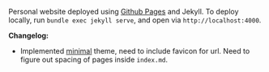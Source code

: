 Personal website deployed using [Github Pages](https://docs.github.com/en/pages/setting-up-a-github-pages-site-with-jekyll/about-github-pages-and-jekyll) and Jekyll. To deploy locally, run `bundle exec jekyll serve`, and open via `http://localhost:4000`.

**Changelog:**
- Implemented [minimal](https://github.com/pages-themes/minimal) theme, need to include favicon for url. Need to figure out spacing of pages inside `index.md`.
